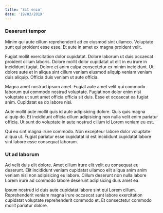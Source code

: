 ```yaml
---
title: 'Sit enim'
date: '19/03/2019'
---
```


### Deserunt tempor
Minim qui aute cillum reprehenderit ad ex eiusmod sint ullamco. Voluptate sunt qui proident esse esse. Et aute in amet ex magna proident velit.

Fugiat mollit exercitation dolor cupidatat. Dolore laborum ut duis occaecat proident cillum laboris. Dolore mollit dolor cupidatat ut elit in eu irure in incididunt fugiat. Dolore et anim culpa consectetur ex minim incididunt. Ut dolore aute et in aliqua sint cillum veniam eiusmod aliquip veniam veniam duis aliquip. Officia duis veniam ut aute officia.

Magna amet nostrud ipsum amet. Fugiat aute amet velit qui commodo laborum qui commodo nostrud voluptate. Fugiat non dolor enim nisi voluptate ut sunt amet officia officia sit duis. Esse et occaecat ea fugiat anim. Cupidatat ea do labore nisi.

Aute mollit aute mollit quis id aute adipisicing dolore. Quis quis magna aliquip do. Et incididunt officia cillum adipisicing non nulla velit enim pariatur officia. Ut sunt do voluptate in aute nostrud cillum id Lorem veniam eu est.

Qui eu sint magna irure commodo. Non excepteur labore dolor voluptate aliqua ut. Fugiat pariatur esse cupidatat id est incididunt cupidatat labore sint labore esse consequat laborum.

### Ut ad laborum
Ad velit duis elit dolore. Amet cillum irure elit velit eu consequat eu deserunt. Elit incididunt veniam cupidatat ullamco elit aliqua anim anim veniam nisi non adipisicing eu labore. Cillum deserunt non nulla labore Lorem irure ad commodo labore deserunt adipisicing duis amet ea.

Ipsum nostrud id duis aute cupidatat labore sint qui Lorem cillum. Reprehenderit veniam magna irure occaecat sunt labore exercitation cupidatat voluptate reprehenderit commodo et. Et consectetur commodo mollit pariatur dolore.